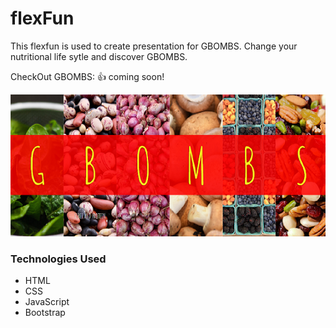 # flexFun

This flexfun is used to create presentation for GBOMBS. Change your nutritional life sytle and discover GBOMBS.


CheckOut GBOMBS: 👍 coming soon!
<p align="center">
  <img  src="https://github.com/mrhdigital/flexFun/blob/master/assets/images/cover.png">
</p>



### Technologies Used
- HTML
- CSS
- JavaScript
- Bootstrap